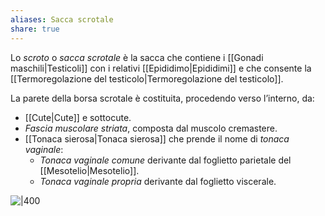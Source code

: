 ```yaml
---
aliases: Sacca scrotale
share: true
---
```

Lo *scroto* o *sacca scrotale* è la sacca che contiene i [[Gonadi maschili|Testicoli]] con i relativi [[Epididimo|Epididimi]] e che consente la [[Termoregolazione del testicolo|Termoregolazione del testicolo]].

La parete della borsa scrotale è costituita, procedendo verso l’interno, da:
- [[Cute|Cute]] e sottocute.
- *Fascia muscolare striata*, composta dal muscolo cremastere.
- [[Tonaca sierosa|Tonaca sierosa]] che prende il nome di *tonaca vaginale*:
	- *Tonaca vaginale comune* derivante dal foglietto parietale del [[Mesotelio|Mesotelio]].
	- *Tonaca vaginale propria* derivante dal foglietto viscerale.


![|400](d4efbb6d28ce862237ae4fd4c1f94e98_MD5%201.png)